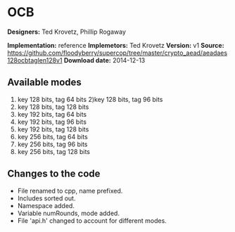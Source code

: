 # OCB

**Designers:** Ted Krovetz, Phillip Rogaway

**Implementation:** reference
**Implemetors:** Ted Krovetz
**Version:** v1
**Source:** https://github.com/floodyberry/supercop/tree/master/crypto_aead/aeadaes128ocbtaglen128v1
**Download date:** 2014-12-13

## Available modes

1) key 128 bits, tag 64 bits
2)key 128 bits, tag 96 bits
3) key 128 bits, tag 128 bits
4) key 192 bits, tag 64 bits
5) key 192 bits, tag 96 bits
6) key 192 bits, tag 128 bits
7) key 256 bits, tag 64 bits
8) key 256 bits, tag 96 bits
9) key 256 bits, tag 128 bits

## Changes to the code

* File renamed to cpp, name prefixed.
* Includes sorted out.
* Namespace added.
* Variable numRounds, mode added.
* File 'api.h' changed to account for different modes.
